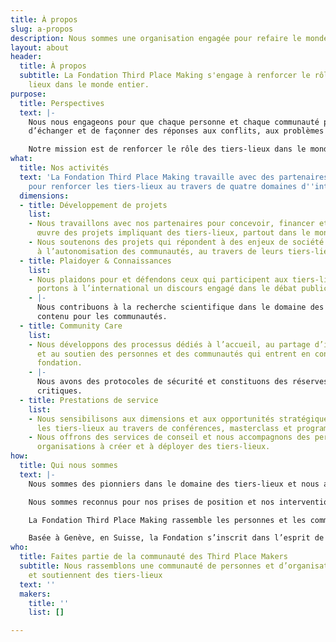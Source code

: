 ```yaml
---
title: À propos
slug: a-propos
description: Nous sommes une organisation engagée pour refaire le monde en tiers-lieu
layout: about
header:
  title: À propos
  subtitle: La Fondation Third Place Making s'engage à renforcer le rôle des tiers
    lieux dans le monde entier.
purpose:
  title: Perspectives
  text: |-
    Nous nous engageons pour que chaque personne et chaque communauté partout dans le monde puisse accéder, créer ou préserver un tiers-lieu afin de se réunir,
    d’échanger et de façonner des réponses aux conflits, aux problèmes et aux enjeux de société.

    Notre mission est de renforcer le rôle des tiers-lieux dans le monde en reconnaissant, en défendant et en soutenant les personnes, les organisations, les connaissances et les outils qui constituent les tiers lieux et leurs communautés.
what:
  title: Nos activités
  text: 'La Fondation Third Place Making travaille avec des partenaires du monde entier
    pour renforcer les tiers-lieux au travers de quatre domaines d''intervention :'
  dimensions:
  - title: Développement de projets
    list:
    - Nous travaillons avec nos partenaires pour concevoir, financer et mettre en
      œuvre des projets impliquant des tiers-lieux, partout dans le monde.
    - Nous soutenons des projets qui répondent à des enjeux de société en contribuant
      à l’autonomisation des communautés, au travers de leurs tiers-lieux.
  - title: Plaidoyer & Connaissances
    list:
    - Nous plaidons pour et défendons ceux qui participent aux tiers-lieux et nous
      portons à l’international un discours engagé dans le débat public.
    - |-
      Nous contribuons à la recherche scientifique dans le domaine des tiers-lieux et créons et diffusons du
      contenu pour les communautés.
  - title: Community Care
    list:
    - Nous développons des processus dédiés à l’accueil, au partage d’information
      et au soutien des personnes et des communautés qui entrent en contact avec la
      fondation.
    - |-
      Nous avons des protocoles de sécurité et constituons des réserves financières pour assurer la sécurité de notre communauté lorsque nous travaillons sur des situations
      critiques.
  - title: Prestations de service
    list:
    - Nous sensibilisons aux dimensions et aux opportunités stratégiques qu’offrent
      les tiers-lieux au travers de conférences, masterclass et programme de formation.
    - Nous offrons des services de conseil et nous accompagnons des personnes et des
      organisations à créer et à déployer des tiers-lieux.
how:
  title: Qui nous sommes
  text: |-
    Nous sommes des pionniers dans le domaine des tiers-lieux et nous avons contribué à de nombreux tiers-lieux emblématiques et à des réseaux structurants. Nous avons mené des recherches de référence sur les capacités, le fonctionnement et l’impact des tiers-lieux dans le monde.

    Nous sommes reconnus pour nos prises de position et nos interventions publiques pour la défense des tiers lieux.

    La Fondation Third Place Making rassemble les personnes et les communautés qui agissent pour les droits fondamentaux liés aux tiers-lieux dans le monde entier.

    Basée à Genève, en Suisse, la Fondation s’inscrit dans l’esprit de la Genève Internationale, pour construire un monde plus sûr, plus prospère et plus juste.
who:
  title: Faites partie de la communauté des Third Place Makers
  subtitle: Nous rassemblons une communauté de personnes et d’organisations qui créent
    et soutiennent des tiers-lieux
  text: ''
  makers:
    title: ''
    list: []

---
```

